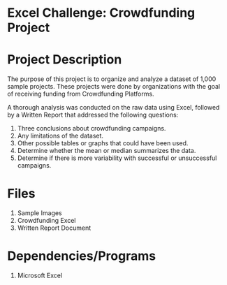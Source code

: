 # Excel Challenge: Crowdfunding Project

# Project Description
The purpose of this project is to organize and analyze a dataset of 1,000 sample projects. These projects were done by organizations with the goal of receiving funding from Crowdfunding Platforms.

A thorough analysis was conducted on the raw data using Excel, followed by a Written Report that addressed the following questions:
1. Three conclusions about crowdfunding campaigns.
2. Any limitations of the dataset.
3. Other possible tables or graphs that could have been used.
4. Determine whether the mean or median summarizes the data.
5. Determine if there is more variability with successful or unsuccessful campaigns. 

# Files
1. Sample Images
2. Crowdfunding Excel 
3. Written Report Document

# Dependencies/Programs
1. Microsoft Excel




